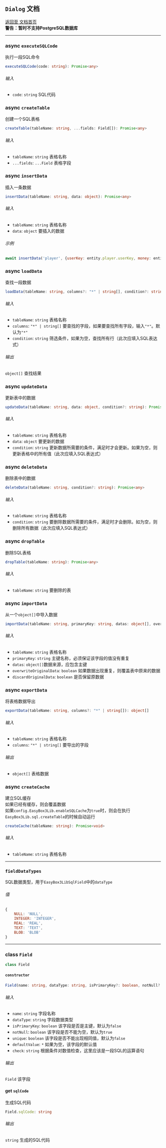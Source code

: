 ## `Dialog` 文档
[返回至 文档首页](./index.md)  
**警告：暂时不支持PostgreSQL数据库**
***
### async `executeSQLCode`
执行一段SQL命令
```typescript
executeSQLCode(code: string): Promise<any>
```
###### 输入
- `code`: `string` SQL代码
### async `createTable`
创建一个SQL表格
```typescript
createTable(tableName: string, ...fields: Field[]): Promise<any>
```
###### 输入
- `tableName`: `string` 表格名称
- `...fields`: `...Field` 表格字段
### async `insertData`
插入一条数据
```typescript
insertData(tableName: string, data: object): Promise<any>
```
###### 输入
- `tableName`: `string` 表格名称
- `data`: `object` 要插入的数据
###### 示例  
```javascript
await insertData('player', {userKey: entity.player.userKey, money: entity.player.money, itemList: ['糖果', '薯片']});//假设entity是个Box3PlayerEntity并且entity.player有money这个属性
```
### async `loadData`
查找一段数据
```typescript
loadData(tableName: string, columns?: "*" | string[], condition?: string): object[]
```
###### 输入
- `tableName`: `string` 表格名称
- `columns`: `"*" | string[]` 要查找的字段，如果要查找所有字段，输入`"*"`。默认为`"*"`
- `condition`: `string` 筛选条件，如果为空，查找所有行（此次应填入SQL表达式）
###### 输出
`object[]` 查找结果
### async `updateData`
更新表中的数据
```typescript
updateData(tableName: string, data: object, condition?: string): Promise<any>
```
###### 输入
- `tableName`: `string` 表格名称
- `data`: `object` 要更新的数据
- `condition`: `string` 更新数据所需要的条件，满足时才会更新。如果为空，则更新表格中的所有值（此次应填入SQL表达式）
### async `deleteData`
删除表中的数据
```typescript
deleteData(tableName: string, condition?: string): Promise<any>
```
###### 输入
- `tableName`: `string` 表格名称
- `condition`: `string` 要删除数据所需要的条件，满足时才会删除。如为空，则删除所有数据（此次应填入SQL表达式）
### async `dropTable`
删除SQL表格
```typescript
dropTable(tableName: string): Promise<any>
```
###### 输入
- `tableName`: `string` 要删除的表
### async `importData`
从一个`object[]`中导入数据
```typescript
importData(tableName: string, primaryKey: string, datas: object[], overwriteOriginalData?: boolean, discardOriginalData?: boolean): Promise<void>
```
###### 输入
- `tableName`: `string` 表格名称
- `primaryKey`: `string` 主键名称，必须保证该字段的值没有重复
- `datas`: `object[]`数据来源，应包含主键
- `overwriteOriginalData`: `boolean` 如果数据出现重复，则覆盖表中原来的数据
- `discardOriginalData`: `boolean` 是否保留原数据
### async `exportData`
将表格数据导出
```typescript
exportData(tableName: string, columns?: "*" | string[]): object[]
```
###### 输入
- `tableName`: `string` 表格名称
- `columns`: `"*" | string[]` 要导出的字段
###### 输出
- `object[]` 表格数据
### async `createCache`
建立SQL缓存  
如果已经有缓存，则会覆盖数据  
如果`config.EasyBox3Lib.enableSQLCache`为`true`时，则会在执行`EasyBox3Lib.sql.createTable`的时候自动运行
```typescript
createCache(tableName: string): Promise<void>
```
###### 输入
- `tableName`: `string` 表格名称
***
### `fieldDataTypes`
SQL数据类型，用于`EasyBox3LibSqlField`中的`dataType`
###### 值
```javascript
{
    NULL: 'NULL',
    INTEGER: 'INTEGER',
    REAL: 'REAL',
    TEXT: 'TEXT',
    BLOB: 'BLOB'
}
```
***
### class `Field`
```typescript
class Field
```
#### `constructor`
```typescript
Field(name: string, dataType: string, isPrimaryKey?: boolean, notNull?: boolean, unique?: boolean, defaultValue?: any, check?: string): Field
```
###### 输入
- `name`: `string` 字段名称
- `dataType`: `string` 字段数据类型
- `isPrimaryKey`: `boolean` 该字段是否是主键，默认为`false`
- `notNull`: `boolean` 该字段是否不能为空，默认为`true`
- `unique`: `boolean` 该字段是否不能出现相同值，默认为`false`
- `defaultValue`: `*` 如果为空，该字段的默认值
- `check`: `string` 根据条件对数值检查，这里应该是一段SQL的运算语句
###### 输出
`Field` 该字段
#### get `sqlCode`
生成SQL代码
```typescript
Field.sqlCode: string
```
###### 输出
`string` 生成的SQL代码